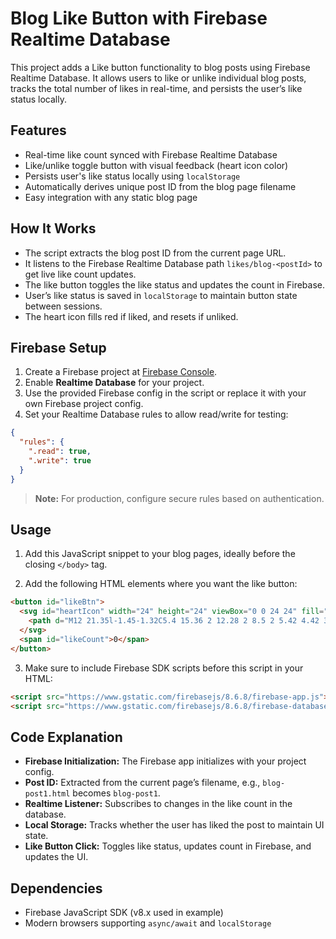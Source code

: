 
# Blog Like Button with Firebase Realtime Database

This project adds a Like button functionality to blog posts using Firebase Realtime Database. It allows users to like or unlike individual blog posts, tracks the total number of likes in real-time, and persists the user’s like status locally.

## Features

- Real-time like count synced with Firebase Realtime Database
- Like/unlike toggle button with visual feedback (heart icon color)
- Persists user's like status locally using `localStorage`
- Automatically derives unique post ID from the blog page filename
- Easy integration with any static blog page

## How It Works

- The script extracts the blog post ID from the current page URL.
- It listens to the Firebase Realtime Database path `likes/blog-<postId>` to get live like count updates.
- The like button toggles the like status and updates the count in Firebase.
- User’s like status is saved in `localStorage` to maintain button state between sessions.
- The heart icon fills red if liked, and resets if unliked.

## Firebase Setup

1. Create a Firebase project at [Firebase Console](https://console.firebase.google.com/).
2. Enable **Realtime Database** for your project.
3. Use the provided Firebase config in the script or replace it with your own Firebase project config.
4. Set your Realtime Database rules to allow read/write for testing:

```json
{
  "rules": {
    ".read": true,
    ".write": true
  }
}
````

> **Note:** For production, configure secure rules based on authentication.

## Usage

1. Add this JavaScript snippet to your blog pages, ideally before the closing `</body>` tag.

2. Add the following HTML elements where you want the like button:

```html
<button id="likeBtn">
  <svg id="heartIcon" width="24" height="24" viewBox="0 0 24 24" fill="currentColor" xmlns="http://www.w3.org/2000/svg">
    <path d="M12 21.35l-1.45-1.32C5.4 15.36 2 12.28 2 8.5 2 5.42 4.42 3 7.5 3c1.74 0 3.41 0.81 4.5 2.09C13.09 3.81 14.76 3 16.5 3 19.58 3 22 5.42 22 8.5c0 3.78-3.4 6.86-8.55 11.54L12 21.35z"/>
  </svg>
  <span id="likeCount">0</span>
</button>
```

3. Make sure to include Firebase SDK scripts before this script in your HTML:

```html
<script src="https://www.gstatic.com/firebasejs/8.6.8/firebase-app.js"></script>
<script src="https://www.gstatic.com/firebasejs/8.6.8/firebase-database.js"></script>
```

## Code Explanation

* **Firebase Initialization:** The Firebase app initializes with your project config.
* **Post ID:** Extracted from the current page’s filename, e.g., `blog-post1.html` becomes `blog-post1`.
* **Realtime Listener:** Subscribes to changes in the like count in the database.
* **Local Storage:** Tracks whether the user has liked the post to maintain UI state.
* **Like Button Click:** Toggles like status, updates count in Firebase, and updates the UI.

## Dependencies

* Firebase JavaScript SDK (v8.x used in example)
* Modern browsers supporting `async/await` and `localStorage`


